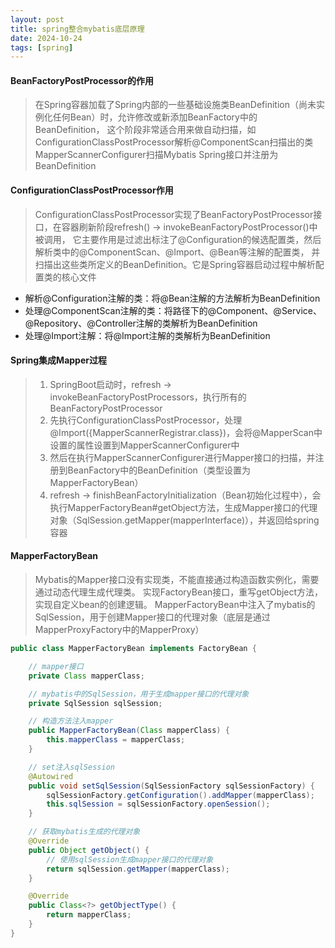 ```yaml
---
layout: post
title: spring整合mybatis底层原理
date: 2024-10-24
tags: [spring]
---
```


#### BeanFactoryPostProcessor的作用
> 在Spring容器加载了Spring内部的一些基础设施类BeanDefinition（尚未实例化任何Bean）时，允许修改或新添加BeanFactory中的BeanDefinition，
> 这个阶段非常适合用来做自动扫描，如ConfigurationClassPostProcessor解析@ComponentScan扫描出的类
> MapperScannerConfigurer扫描Mybatis Spring接口并注册为BeanDefinition

#### ConfigurationClassPostProcessor作用
> ConfigurationClassPostProcessor实现了BeanFactoryPostProcessor接口，在容器刷新阶段refresh() -> invokeBeanFactoryPostProcessor()中被调用，
> 它主要作用是过滤出标注了@Configuration的候选配置类，然后解析类中的@ComponentScan、@Import、@Bean等注解的配置类，
> 并扫描出这些类所定义的BeanDefinition。它是Spring容器启动过程中解析配置类的核心文件
- 解析@Configuration注解的类：将@Bean注解的方法解析为BeanDefinition
- 处理@ComponentScan注解的类：将路径下的@Component、@Service、@Repository、@Controller注解的类解析为BeanDefinition
- 处理@Import注解：将@Import注解的类解析为BeanDefinition

#### Spring集成Mapper过程
> 1. SpringBoot启动时，refresh -> invokeBeanFactoryPostProcessors，执行所有的BeanFactoryPostProcessor
> 2. 先执行ConfigurationClassPostProcessor，处理@Import({MapperScannerRegistrar.class})，会将@MapperScan中设置的属性设置到MapperScannerConfigurer中
> 3. 然后在执行MapperScannerConfigurer进行Mapper接口的扫描，并注册到BeanFactory中的BeanDefinition（类型设置为MapperFactoryBean）
> 4. refresh -> finishBeanFactoryInitialization（Bean初始化过程中），会执行MapperFactoryBean#getObject方法，生成Mapper接口的代理对象（SqlSession.getMapper(mapperInterface)），并返回给spring容器

#### MapperFactoryBean
> Mybatis的Mapper接口没有实现类，不能直接通过构造函数实例化，需要通过动态代理生成代理类。
> 实现FactoryBean接口，重写getObject方法，实现自定义bean的创建逻辑。
> MapperFactoryBean中注入了mybatis的SqlSession，用于创建Mapper接口的代理对象（底层是通过MapperProxyFactory中的MapperProxy）
```java
public class MapperFactoryBean implements FactoryBean {

    // mapper接口
    private Class mapperClass;

    // mybatis中的SqlSession，用于生成mapper接口的代理对象
    private SqlSession sqlSession;

    // 构造方法注入mapper
    public MapperFactoryBean(Class mapperClass) {
        this.mapperClass = mapperClass;
    }

    // set注入sqlSession
    @Autowired
    public void setSqlSession(SqlSessionFactory sqlSessionFactory) {
        sqlSessionFactory.getConfiguration().addMapper(mapperClass);
        this.sqlSession = sqlSessionFactory.openSession();
    }

    // 获取mybatis生成的代理对象
    @Override
    public Object getObject() {
        // 使用sqlSession生成mapper接口的代理对象
        return sqlSession.getMapper(mapperClass);
    }

    @Override
    public Class<?> getObjectType() {
        return mapperClass;
    }
}
```










